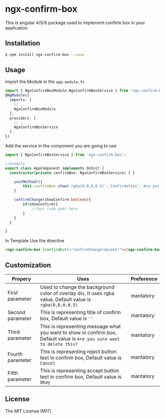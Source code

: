 # ngx-confirm-box
This is angular 4/5/6 package used to implement confirm box in your application.
## Installation

```bash
$ npm install ngx-confirm-box --save
```
## Usage
import the Module in the `app.module.ts` 
```typescript
import { NgxConfirmBoxModule,NgxConfirmBoxService } from 'ngx-confirm-box';
@NgModule({
  imports: [
    // ...
    NgxConfirmBoxModule
  ],
  providers: [
    // ...
    NgxConfirmBoxService
  ]
})
```
Add the service in the component you are going to use
```typescript
import { NgxConfirmBoxService } from 'ngx-confirm-box';

//example
export class AppComponent implements OnInit {
  constructor(private confirmBox: NgxConfirmBoxService) { }

    yourMethod(){
        this.confirmBox.show('rgba(0,0,0,0.5)','Confirmation','Are you sure want to delete this?','No','Yes');
    }

    confirmChange(showConfirm:boolean){
        if(showConfirm){
            //Your code goes here
        }
    }
  }

}

```
In Template Use the directive
```html
<ngx-confirm-box (confirmEvt)="confirmChange($event)"></ngx-confirm-box>
```
## Customization
Propery | Uses | Preference |
--- | --- | --- |
First parameter  | Used to change the background color of overlay div, It uses rgba value, Default value is `rgba(0,0,0,0.5)` | mantatory
Second parameter | This is representing title of confirm box, Default  value is `''` | mantatory
Third parameter  | This is representing   message what you want to show in confirm box, Default  value is `Are you sure want to delete this?` | mantatory
Fourth parameter | This is representing  reject button text in confirm box, Default  value is `Cancel` | mantatory
Fifth parameter  | This is representing  accept button text in confirm box, Default  value is `OKay` | mantatory


## License
The MIT License (MIT)